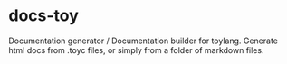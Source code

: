 # docs-toy
Documentation generator / Documentation builder for toylang. Generate html docs from .toyc files, or simply from a folder of markdown files.

